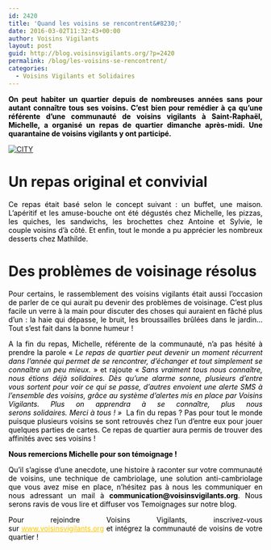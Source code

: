 ```yaml
---
id: 2420
title: 'Quand les voisins se rencontrent&#8230;'
date: 2016-03-02T11:32:43+00:00
author: Voisins Vigilants
layout: post
guid: http://blog.voisinsvigilants.org/?p=2420
permalink: /blog/les-voisins-se-rencontrent/
categories:
  - Voisins Vigilants et Solidaires
---
```

<p style="text-align: justify;">
  <span style="color: #000000;"><strong>On peut habiter un quartier depuis de nombreuses années sans pour autant connaître tous ses voisins. C&rsquo;est bien pour remédier à ça qu&rsquo;une référente d&rsquo;une communauté de voisins vigilants à Saint-Raphaël, Michelle, a organisé un repas de quartier dimanche après-midi. Une quarantaine de voisins vigilants y ont participé.</strong></span>
</p>

<p style="text-align: justify;">
  <a href="./../../images/2016/03/MESSAGERIE.jpg"><img class="aligncenter size-full wp-image-2427" src="./../../images/2016/03/MESSAGERIE.jpg" alt="CITY" /></a>
</p>

# **Un repas original et convivial**

<p style="text-align: justify;">
  <span style="color: #000000;">Ce repas était basé selon le concept suivant : un buffet, une maison. L&rsquo;apéritif et les amuse-bouche ont été dégustés chez Michelle, les pizzas, les quiches, les sandwichs, les brochettes chez Antoine et Sylvie, le couple voisins d&rsquo;à côté. Et enfin, tout le monde a pu apprécier les nombreux desserts chez Mathilde.</span>
</p>

<h1 style="text-align: justify;">
  <strong>Des problèmes de voisinage résolus<br /> </strong>
</h1>

<p style="text-align: justify;">
  <span style="color: #000000;">Pour certains, le rassemblement des voisins vigilants était aussi l&rsquo;occasion de parler de ce qui aurait pu devenir des problèmes de voisinage. C&rsquo;est plus facile un verre à la main pour discuter des choses qui auraient en fâché plus d&rsquo;un : la haie qui dépasse, le bruit, les broussailles brûlées dans le jardin&#8230; Tout s&rsquo;est fait dans la bonne humeur !</span>
</p>

<p style="text-align: justify;">
  <span style="color: #000000;">A la fin du repas, Michelle, référente de la communauté, n&rsquo;a pas hésité à prendre la parole &laquo;&nbsp;<em>Le repas de quartier peut devenir un moment récurrent dans l&rsquo;année qui permet de se rencontrer, d&rsquo;échanger et tout simplement se connaître un peu mieux.</em>&nbsp;&raquo; et rajoute &laquo;&nbsp;<em>Sans vraiment tous nous connaître, nous étions déjà solidaires. Dès qu&rsquo;une alarme sonne, plusieurs d&rsquo;entre vous sortent pour voir ce qui se passe, d&rsquo;autres envoient une alerte SMS à l&rsquo;ensemble des voisins, grâce au système d&rsquo;alertes mis en place par Voisins Vigilants. Plus on apprendra à se connaître, plus nous serons solidaires. Merci à tous !&nbsp;&raquo;</em>  La fin du repas ? Pas pour tout le monde puisque plusieurs voisins se sont retrouvés chez l&rsquo;un d&rsquo;entre eux pour jouer quelques parties de cartes. Ce repas de quartier aura permis de trouver des affinités avec ses voisins !</span>
</p>

<p style="color: #000000; text-align: justify;">
  <span style="font-weight: inherit; font-style: inherit;"><strong style="font-style: inherit;">Nous remercions Michelle pour son témoignage !</strong></span>
</p>

<p style="color: #000000; text-align: justify;">
  <span style="font-weight: inherit; font-style: inherit;">Qu’il s’agisse d’une anecdote, une histoire à raconter sur votre communauté de voisins, une technique de cambriolage, une solution anti-cambriolage que vous avez mise en place, n’hésitez pas à nous les communiquer en nous adressant un mail à <strong style="font-style: inherit;">communication</strong></span><strong style="font-style: inherit;">@voisinsvigilants.org</strong><span style="font-weight: inherit; font-style: inherit;">. Nous serons ravis de vous lire et diffuser vos Temoignages sur notre blog.</span>
</p>

<p style="color: #000000; text-align: justify;">
  <span style="font-weight: inherit; font-style: inherit;">Pour rejoindre Voisins Vigilants, inscrivez-vous sur </span><a style="font-weight: inherit; font-style: inherit; color: #fbc400;" href="http://www.voisinsvigilants.org/">www.voisinsvigilants.org</a><span style="font-weight: inherit; font-style: inherit;"> et intégrez la communauté de voisins de votre quartier !</span>
</p>
